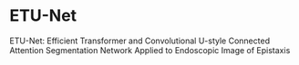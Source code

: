 # ETU-Net
ETU-Net: Efficient Transformer and Convolutional U-style Connected Attention Segmentation Network Applied to Endoscopic Image of Epistaxis
